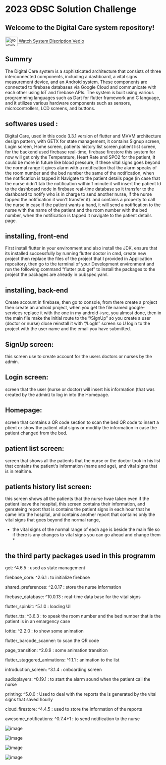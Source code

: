 # 2023 GDSC Solution Challenge

## Welcome to the Digital Care system repository!
<a href="https://youtu.be/bBWRyaHUc8M" target="blank"><img align="center" src="https://raw.githubusercontent.com/rahuldkjain/github-profile-readme-generator/master/src/images/icons/Social/youtube.svg" alt="youtube" height="30" width="40" /> Watch System Discription Vedio</a>

## Summry
The Digital Care system is a sophisticated architecture that consists of three interconnected components, including a dashboard, a vital signs measurement device, and an Android system. These components are connected to  firebase databases via Google Cloud and communicate with each other using IoT and firebase APIs. The system is built using various programming languages such as Dart for flutter framework and C language, and it utilizes various hardware components such as sensors, microcontrollers, LCD screens, and buttons.
## softwares used :
Digital Care, used in this code 3.3.1 version of flutter and MVVM architecture design pattern, with GETX for state management, it contains Signup screen, Login screen, Home screen, patients history list screen,patient list screen, for the backend used firebase real-time, firebase firestore this system for now will get only the Temperature, Heart Rate and SPO2 for the patient, it could be more in future like blood pressure, if these vital signs goes beyond the normal range it gives alarm with a notification that the alarm speaks of the room number and the bed number the same of the notification, when the notification is tapped it Navigate to the patient details page (in case that the nurse didn't tab the notification within 1 minute it will insert the patient Id to the dashboard node in firebase real-time database so it transfer to the dashboard to notify who is in charge to send another nurse, if the nurse tapped the notification it won't transfer it).
and contains a property to call the nurse in case if the patient wants a hand, it will send a notification to the nurse with the name of the patient and the room number with the bed number, when the notification is tapped it navigate to the patient details page.

## installing, front-end
First install flutter in your environment and also install the JDK, ensure that its installed successfully by running flutter doctor in cmd, create new project then replace the files of the project that I provided in Application repository, then go to the terminal of your Development environment and run the following command “flutter pub get” to install the packages to the project the packages are already in pubspec.yaml. 

## installing, back-end
Create account in firebase, then go to console, from there create a project then create an android project, when you get the file named google-services replace it with the one in my android->src, you almost done, then in the main file make the initial route to the “/SignUp” so you create a user (doctor or nurse) close reinstall it with “/LogIn” screen so U login to the project with the user name and the email you have submitted.


## SignUp screen:
this screen use to create account for the users doctors or nurses by the admin. 

## Login screen:
screen that the user (nurse or doctor) will insert his information (that was created by the admin) to log in into the Homepage. 

## Homepage:
screen that contains a QR code section to scan the bed QR code to insert a ptient or show the patient vital signs or modifiy the information in case the patient changed from the bed. 

## patient list screen:
screen that shows all the patients that the nurse or the doctor took in his list that contains the patient's information (name and age), and vital signs that is in realtime.

## patients history list screen: 
this screen shows all the patients that the nurse hvae taken even if the patient leave the hospital,
this screen contains their information, and genrateing report that is contains the patient signs in each hour that he came into the hospital, and contains another report that contains only the vital signs that goes beyond the normal range,

* the vital signs of the normal range of each age is beside the main file so if there is any changes to vital signs you can go ahead and change them *

## the third party packages used in this programm

  get: ^4.6.5 : used as state management
  
  firebase_core: ^2.6.1 : to initialize firebase
  
  shared_preferences: ^2.0.17 : store the nurse information
  
  firebase_database: ^10.0.13 : real-time data base for the vital signs
  
  flutter_spinkit: ^5.1.0 : loading UI
  
  flutter_tts: ^3.6.3 : to speak the room number and the bed number that is the patient is in an emargency case
  
  lottie: ^2.2.0 : to show some animation
  
  flutter_barcode_scanner: to scan the QR code 
  
  page_transition: ^2.0.9 : some animation transition 
  
  flutter_staggered_animations: ^1.1.1 : animation to the list 
  
  introduction_screen: ^3.1.4 : onboarding screen
  
  audioplayers: ^0.19.1 : to start the alarm sound when the patient call the nurse
  
  printing: ^5.0.0 : Used to deal with the reports the is generated by the vital signs that saved hourly
  
  cloud_firestore: ^4.4.5 : used to store the information of the reports
  
  awesome_notifications: ^0.7.4+1 : to send notification to the nurse


![image](https://drive.google.com/uc?export=view&id=1ifEp_qQZm7AuVc3XTu83zJxZGFvRY6_7)

![image](https://drive.google.com/uc?export=view&id=1corMaspN9rwv9NIv1DHPXu3Hzibzn2h2)


![image](https://drive.google.com/uc?export=view&id=1R1QqH3O_GQ4-Eq5LTN40PZMTtuUJkH02)


![image](https://drive.google.com/uc?export=view&id=1Y5X30-TbwfLSI-hj6bHhTRMwbi4eHfD0)




